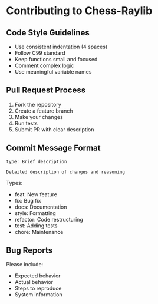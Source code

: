 # Contributing to Chess-Raylib

## Code Style Guidelines
- Use consistent indentation (4 spaces)
- Follow C99 standard
- Keep functions small and focused
- Comment complex logic
- Use meaningful variable names

## Pull Request Process
1. Fork the repository
2. Create a feature branch
3. Make your changes
4. Run tests
5. Submit PR with clear description

## Commit Message Format
```
type: Brief description

Detailed description of changes and reasoning
```

Types:
- feat: New feature
- fix: Bug fix
- docs: Documentation
- style: Formatting
- refactor: Code restructuring
- test: Adding tests
- chore: Maintenance

## Bug Reports
Please include:
- Expected behavior
- Actual behavior
- Steps to reproduce
- System information 